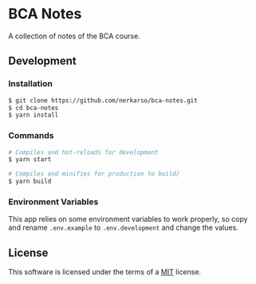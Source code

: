 # BCA Notes

A collection of notes of the BCA course.

## Development

### Installation

```sh
$ git clone https://github.com/nerkarso/bca-notes.git
$ cd bca-notes
$ yarn install
```

### Commands

```sh
# Compiles and hot-reloads for development
$ yarn start

# Compiles and minifies for production to build/
$ yarn build
```

### Environment Variables

This app relies on some environment variables to work properly, so copy and rename `.env.example` to `.env.development` and change the values.

## License

This software is licensed under the terms of a [MIT](LICENSE.md) license.
